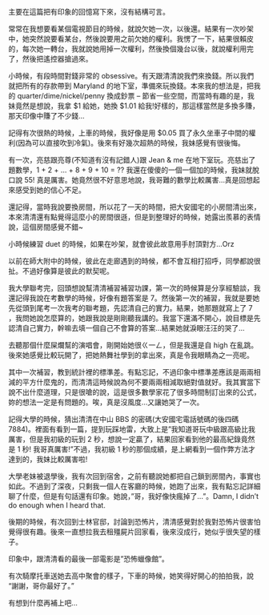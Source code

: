 主要在這篇把有印象的回憶寫下來，沒有結構可言。

常常在我想要看某個電視節目的時候，就說欠她一次，以後還。結果有一次吵架中，她突然說要看某台，然後說要用之前欠她的權利。我愣了一下，結果很賴皮的，每次她一轉台，我就說她用掉一次權利，然後換個幾台以後，就說權利用完了，然後把遙控器搶過來。

小時候，有段時間對錢非常的 obsessive。有天跟清清說我們來換錢。所以我們就把所有的存款帶到 Maryland 的地下室，準備來玩換錢。本來我的想法是，把我的 quarter/dime/nickel/penny 換成鈔票 – 節省一些空間，而當時有趣的是，我妹竟然是想說，我拿 $1 給她，她換 $1.01 給我!好樣的，那這樣當然是多換多賺，那天印像中賺了不少錢…

記得有次很熱的時候，上車的時候，我好像是用 $0.05 買了永久坐車子中間的權利(因為可以直接吹到冷氣)。後來有好幾次超熱的時候，我妹感覺有很後悔。

有一次，亮慈跟亮尊(不知道有沒有記錯人)跟 Jean & me 在地下室玩。亮慈出了題數學，1 + 2 + … + 8 + 9 + 10 = ?? 我還在傻傻的一個一個加的時候，我妹就脫口說 55! 真是厲害。她竟然很不好意思地說，我哥難的數學比較厲害…真是回想起來感受到她的信心不足。

還記得，當時我說要換房間，所以花了一天的時間，把大安國宅的小房間清出來，本來清清還有點覺得這麼小的房間很遜，但是到整理好的時候，她露出羨慕的表情說，這個房間感覺不錯~

小時候練習 duet 的時候，如果在吵架，就會彼此故意用手肘頂對方…Orz

以前在師大附中的時候，彼此在走廊遇到的時候，都不會互相打招呼，同學都說很扯。不過好像算是彼此的默契呢。

我大學聯考完，回頭想說幫清清補習補習功課，第一次的時候算是分享經驗談，我還記得我說在考數學的時候，好像有題答案是 7。然後第一次的補習，我就是要她先從頭到尾考一次我考的聯考題，先認清自己的實力。結果，她那題就寫上了 7 ，我問她說怎麼算的，她跟我說是剛剛聽我講的。我當下還滿不開心，說目標是先認清自己實力，幹嘛去填一個自己不會算的答案…結果她就淚眼汪汪的哭了…

去聽那個什麼屎爛幫的演唱會，剛開始她很ㄍ一ㄥ，但是我還是自 high 在亂跳。後來她感覺比較玩開了，把她熱舞社學到的拿出來，真是令我眼睛為之一亮呢。

其中一次補習，教到統計裡的標準差。有點忘記，不過印象中標準差應該是兩兩相減的平方什麼鬼的，而清清這時候說為何不要兩兩相減取絕對值就好。我其實當下說不出什麼道理，只是很嗆的說，這是很多數學家花了很多時間制訂出來的公式，妳的想法一定是有問題的。唉，真是沒風度…又讓她哭了一次。

記得大學的時候，猜出清清在中山 BBS 的密碼(大安國宅電話號碼的後四碼 7884)。裡面有看到一篇，提到玩踩地雷，大致上是”我知道哥玩中級跟高級比我厲害，但是我初級的玩到 2 秒，想說一定贏了，結果回家看到他的最高紀錄竟然是 1 秒! 我哥真厲害!”不過，我初級 1 秒的那個成績，是上網看到一個作弊方法才達到的，我妹比較厲害啦!

大學老妹被退學後，我有次回到宿舍，之前有聽說她都把自己鎖到房間內，事實也如此。不過到了深夜，只剩我一個人在客廳的時候，她跑了出來，我有點忘記詳細聊了什麼，但是有句話還有印象。她說，”哥，我好像快瘋掉了…”。Damn, I didn’t do enough when I heard that.

後期的時候，有次回到士林官邸，討論到恐怖片，清清感覺對於我對恐怖片很害怕覺得很有趣。後來一直想拉我去租殭屍片回家看，後來沒成行，她似乎很失望的樣子。

印象中，跟清清看的最後一部電影是”恐怖蠟像館”。

有次騎摩托車送她去高中聚會的樣子，下車的時候，她笑得好開心的拍拍我，說 “謝謝，哥你最好了。”

有想到什麼再補上吧…
